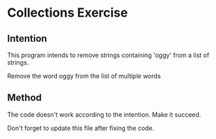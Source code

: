 # Collections Exercise

## Intention

This program intends to remove strings containing 'oggy' from a list of strings. 

Remove the word oggy from the list of multiple words

## Method

The code doesn't work according to the intention. Make it succeed.

Don't forget to update this file after fixing the code.
